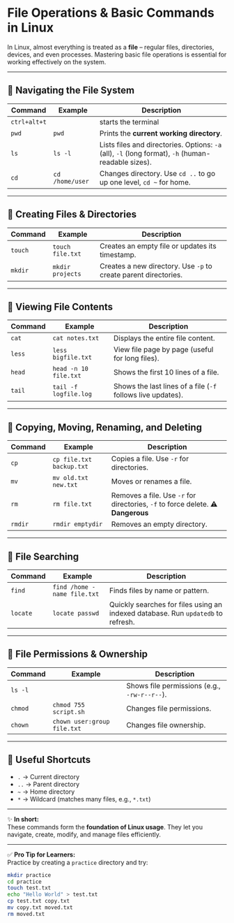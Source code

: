 # File Operations & Basic Commands in Linux  

In Linux, almost everything is treated as a **file** – regular files, directories, devices, and even processes. Mastering basic file operations is essential for working effectively on the system.  

---

## 🔹 Navigating the File System  

| Command | Example | Description |
|---------|---------|-------------|
| `ctrl+alt+t` |      | starts the terminal|
| `pwd` | `pwd` | Prints the **current working directory**. |
| `ls` | `ls -l` | Lists files and directories. Options: `-a` (all), `-l` (long format), `-h` (human-readable sizes). |
| `cd` | `cd /home/user` | Changes directory. Use `cd ..` to go up one level, `cd ~` for home. |

---

## 🔹 Creating Files & Directories  

| Command | Example | Description |
|---------|---------|-------------|
| `touch` | `touch file.txt` | Creates an empty file or updates its timestamp. |
| `mkdir` | `mkdir projects` | Creates a new directory. Use `-p` to create parent directories. |

---

## 🔹 Viewing File Contents  

| Command | Example | Description |
|---------|---------|-------------|
| `cat` | `cat notes.txt` | Displays the entire file content. |
| `less` | `less bigfile.txt` | View file page by page (useful for long files). |
| `head` | `head -n 10 file.txt` | Shows the first 10 lines of a file. |
| `tail` | `tail -f logfile.log` | Shows the last lines of a file (`-f` follows live updates). |

---

## 🔹 Copying, Moving, Renaming, and Deleting  

| Command | Example | Description |
|---------|---------|-------------|
| `cp` | `cp file.txt backup.txt` | Copies a file. Use `-r` for directories. |
| `mv` | `mv old.txt new.txt` | Moves or renames a file. |
| `rm` | `rm file.txt` | Removes a file. Use `-r` for directories, `-f` to force delete. **⚠ Dangerous** |
| `rmdir` | `rmdir emptydir` | Removes an empty directory. |

---

## 🔹 File Searching  

| Command | Example | Description |
|---------|---------|-------------|
| `find` | `find /home -name file.txt` | Finds files by name or pattern. |
| `locate` | `locate passwd` | Quickly searches for files using an indexed database. Run `updatedb` to refresh. |

---

## 🔹 File Permissions & Ownership  

| Command | Example | Description |
|---------|---------|-------------|
| `ls -l` | | Shows file permissions (e.g., `-rw-r--r--`). |
| `chmod` | `chmod 755 script.sh` | Changes file permissions. |
| `chown` | `chown user:group file.txt` | Changes file ownership. |

---

## 🔹 Useful Shortcuts  

- `.` → Current directory  
- `..` → Parent directory  
- `~` → Home directory  
- `*` → Wildcard (matches many files, e.g., `*.txt`)  

---

✨ **In short:**  
These commands form the **foundation of Linux usage**. They let you navigate, create, modify, and manage files efficiently.  

---

✅ **Pro Tip for Learners:**  
Practice by creating a `practice` directory and try:  
```bash
mkdir practice
cd practice
touch test.txt
echo "Hello World" > test.txt
cp test.txt copy.txt
mv copy.txt moved.txt
rm moved.txt

